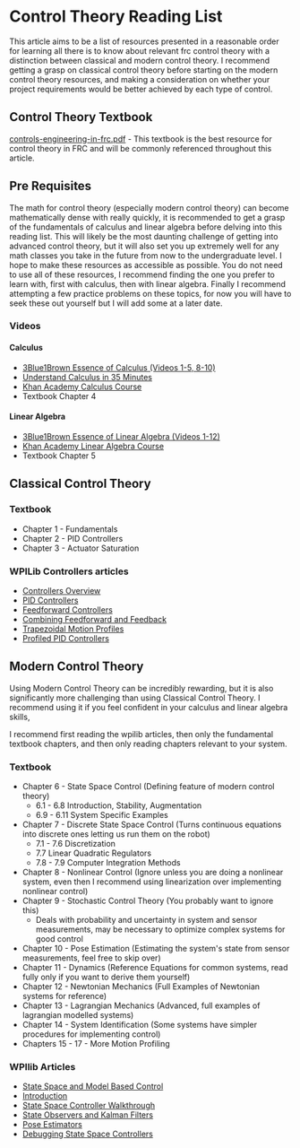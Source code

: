 # Control Theory Reading List

This article aims to be a list of resources presented in a reasonable order for learning all there is to know about relevant frc control theory with a distinction between classical and modern control theory. I recommend getting a grasp on classical control theory before starting on the modern control theory resources, and making a consideration on whether your project requirements would be better achieved by each type of control.


## Control Theory Textbook 
[controls-engineering-in-frc.pdf](controls-engineering-in-frc.pdf) - This textbook is the best resource for control theory in FRC and will be commonly referenced throughout this article.

## Pre Requisites
The math for control theory (especially modern control theory) can become mathematically dense with really quickly, it is recommended to get a grasp of the fundamentals of calculus and linear algebra before delving into this reading list. This will likely be the most daunting challenge of getting into advanced control theory, but it will also set you up extremely well for any math classes you take in the future from now to the undergraduate level. I hope to make these resources as accessible as possible. You do not need to use all of these resources, I recommend finding the one you prefer to learn with, first with calculus, then with linear algebra. Finally I recommend attempting a few practice problems on these topics, for now you will have to seek these out yourself but I will add some at a later date. 

### Videos

#### Calculus
* [3Blue1Brown Essence of Calculus (Videos 1-5, 8-10)](https://www.youtube.com/playlist?list=PLZHQObOWTQDMsr9K-rj53DwVRMYO3t5Yr)
* [Understand Calculus in 35 Minutes](https://www.youtube.com/watch?v=WsQQvHm4lSw)
* [Khan Academy Calculus Course](https://www.khanacademy.org/math/ap-calculus-ab)
* Textbook Chapter 4

#### Linear Algebra
* [3Blue1Brown Essence of Linear Algebra (Videos 1-12)](https://www.youtube.com/playlist?list=PLZHQObOWTQDPD3MizzM2xVFitgF8hE_ab)
* [Khan Academy Linear Algebra Course](https://www.khanacademy.org/math/linear-algebra)
* Textbook Chapter 5


## Classical Control Theory

### Textbook
* Chapter 1 - Fundamentals
* Chapter 2 - PID Controllers
* Chapter 3 - Actuator Saturation

### WPILib Controllers articles
* [Controllers Overview](https://docs.wpilib.org/en/stable/docs/software/advanced-controls/controllers/index.html)
* [PID Controllers](https://docs.wpilib.org/en/stable/docs/software/advanced-controls/controllers/pidcontroller.html)
* [Feedforward Controllers](https://docs.wpilib.org/en/stable/docs/software/advanced-controls/controllers/feedforward.html)
* [Combining Feedforward and Feedback](https://docs.wpilib.org/en/stable/docs/software/advanced-controls/controllers/combining-feedforward-feedback.html)
* [Trapezoidal Motion Profiles](https://docs.wpilib.org/en/stable/docs/software/advanced-controls/controllers/trapezoidal-profiles.html)
* [Profiled PID Controllers](https://docs.wpilib.org/en/stable/docs/software/advanced-controls/controllers/profiled-pidcontroller.html)


## Modern Control Theory
Using Modern Control Theory can be incredibly rewarding, but it is also significantly more challenging than using Classical Control Theory. I recommend using it if you feel confident in your calculus and linear algebra  skills, 

I recommend first reading the wpilib articles, then only the fundamental textbook chapters, and then only reading chapters relevant to your system.

### Textbook 
* Chapter 6 - State Space Control (Defining feature of modern control theory)
    * 6.1 - 6.8 Introduction, Stability, Augmentation
    * 6.9 - 6.11 System Specific Examples
* Chapter 7 - Discrete State Space Control (Turns continuous equations into discrete ones letting us run them on the robot)
    * 7.1 - 7.6 Discretization
    * 7.7 Linear Quadratic Regulators
    * 7.8 - 7.9 Computer Integration Methods
* Chapter 8 - Nonlinear Control (Ignore unless you are doing a nonlinear system, even then I recommend using linearization over implementing nonlinear control) 
* Chapter 9 - Stochastic Control Theory (You probably want to ignore this)
    * Deals with probability and uncertainty in system and sensor measurements, may be necessary to optimize complex systems for good control
* Chapter 10 - Pose Estimation (Estimating the system's state from sensor measurements, feel free to skip over)
* Chapter 11 - Dynamics (Reference Equations for common systems, read fully only if you want to derive them yourself)
* Chapter 12 - Newtonian Mechanics (Full Examples of Newtonian systems for reference)
* Chapter 13 - Lagrangian Mechanics (Advanced, full examples of lagrangian modelled systems)
* Chapter 14 - System Identification (Some systems have simpler procedures for implementing control)
* Chapters 15 - 17 - More Motion Profiling

### WPIlib Articles

* [State Space and Model Based Control](https://docs.wpilib.org/en/stable/docs/software/advanced-controls/state-space/index.html)
* [Introduction](https://docs.wpilib.org/en/stable/docs/software/advanced-controls/state-space/state-space-intro.html)
* [State Space Controller Walkthrough](https://docs.wpilib.org/en/stable/docs/software/advanced-controls/state-space/state-space-flywheel-walkthrough.html)
* [State Observers and Kalman Filters](https://docs.wpilib.org/en/stable/docs/software/advanced-controls/state-space/state-space-observers.html)
* [Pose Estimators](https://docs.wpilib.org/en/stable/docs/software/advanced-controls/state-space/state-space-pose-estimators.html)
* [Debugging State Space Controllers](https://docs.wpilib.org/en/stable/docs/software/advanced-controls/state-space/state-space-debugging.html)


